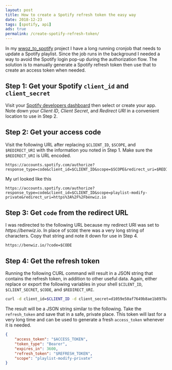 ```yaml
---
layout: post
title: How to create a Spotify refresh token the easy way
date: 2018-12-23
tags: [spotify, api]
ads: true
permalink: /create-spotify-refresh-token/
---
```

In my [wwoz_to_spotify](https://github.com/benwiz/wwoz_to_spotify) project I have a long running cronjob that needs to update a Spotify playlist. Since the job runs in the background I needed a way to avoid the Spotify login pop-up during the authorization flow. The solution is to manually generate a Spotify refresh token then use that to create an access token when needed.

## Step 1: Get your Spotify `client_id` and `client_secret`

Visit your [Spotify developers dashboard](https://developer.spotify.com/dashboard/applications) then select or create your app. Note down your _Client ID_, _Client Secret_, and _Redirect URI_ in a convenient location to use in Step 2.

## Step 2: Get your access code

Visit the following URL after replacing `$CLIENT_ID`, `$SCOPE`, and `$REDIRECT_URI` with the information you noted in Step 1. Make sure the `$REDIRECT_URI` is URL encoded.

```text
https://accounts.spotify.com/authorize?response_type=code&client_id=$CLIENT_ID&scope=$SCOPE&redirect_uri=$REDIRECT_URI
```

My url looked like this

```text
https://accounts.spotify.com/authorize?response_type=code&client_id=$CLIENT_ID&scope=playlist-modify-private&redirect_uri=https%3A%2F%2Fbenwiz.io
```

## Step 3: Get `code` from the redirect URL

I was redirected to the following URL because my redirect URI was set to _https://benwiz.io_. In place of `$CODE` there was a very long string of characters. Copy that string and note it down for use in Step 4.

```text
https://benwiz.io/?code=$CODE
```

## Step 4: Get the refresh token

Running the following CURL command will result in a JSON string that contains the refresh token, in addition to other useful data. Again, either replace or export the following variables in your shell `$CILENT_ID`, `$CLIENT_SECRET`, `$CODE`, and `$REDIRECT_URI`.

```sh
curl -d client_id=$CLIENT_ID -d client_secret=d1059e50af7649b8ae1b897ba0863aee -d grant_type=authorization_code -d code=$CODE -d redirect_uri=$REDIRECT_URI https://accounts.spotify.com/api/token
```

The result will be a JSON string similar to the following. Take the `refresh_token` and save that in a safe, private place. This token will last for a very long time and can be used to generate a fresh `access_token` whenever it is needed.

```json
{
    "access_token": "$ACCESS_TOKEN",
    "token_type": "Bearer",
    "expires_in": 3600,
    "refresh_token": "$REFRESH_TOKEN",
    "scope": "playlist-modify-private"
}
```
